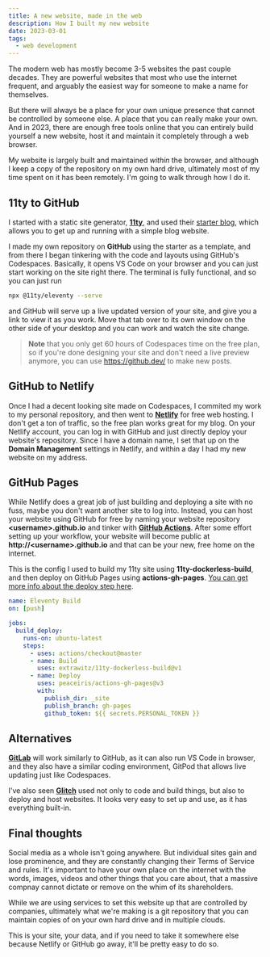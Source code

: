 ```yaml
---
title: A new website, made in the web
description: How I built my new website
date: 2023-03-01
tags:
  - web development
---
```


The modern web has mostly become 3-5 websites the past couple decades. They are powerful websites that most who use the internet frequent, and arguably the easiest way for someone to make a name for themselves.

But there will always be a place for your own unique presence that cannot be controlled by someone else. A place that you can really make your own. And in 2023, there are enough free tools online that you can entirely build yourself a new website, host it and maintain it completely through a web browser.

My website is largely built and maintained *within* the browser, and although I keep a copy of the repository on my own hard drive, ultimately most of my time spent on it has been remotely. I'm going to walk through how I do it.

## 11ty to GitHub

I started with a static site generator, **[11ty](https://www.11ty.dev/)**, and used their [starter blog](https://github.com/11ty/eleventy-base-blog), which allows you to get up and running with a simple blog website.

I made my own repository on **GitHub** using the starter as a template, and from there I began tinkering with the code and layouts using GitHub's Codespaces. Basically, it opens VS Code on your browser and you can just start working on the site right there. The terminal is fully functional, and so you can just run

```bash
npx @11ty/eleventy --serve
```

and GitHub will serve up a live updated version of your site, and give you a link to view it as you work. Move that tab over to its own window on the other side of your desktop and you can work and watch the site change.

>**Note** that you only get 60 hours of Codespaces time on the free plan, so if you're done designing your site and don't need a live preview anymore, you can use https://github.dev/ to make new posts.

## GitHub to Netlify

Once I had a decent looking site made on Codespaces, I commited my work to my personal repository, and then went to **[Netlify](https://www.netlify.com/)** for free web hosting. I don't get a ton of traffic, so the free plan works great for my blog. On your Netlify account, you can log in with GitHub and just directly deploy your website's repository. Since I have a domain name, I set that up on the **Domain Management** settings in Netlify, and within a day I had my new website on my address.

## GitHub Pages

While Netlify does a great job of just building and deploying a site with no fuss, maybe you don't want another site to log into. Instead, you can host your website using GitHub for free by naming your website repository **\<username\>.github.io** and tinker with [**GitHub Actions**](https://docs.github.com/en/actions). After some effort setting up your workflow, your website will become public at **http://\<username\>.github.io** and that can be your new, free home on the internet.

This is the config I used to build my 11ty site using **11ty-dockerless-build**, and then deploy on GitHub Pages using **actions-gh-pages**. [You can get more info about the deploy step here](https://github.com/peaceiris/actions-gh-pages).

```yml
name: Eleventy Build
on: [push]

jobs:
  build_deploy:
    runs-on: ubuntu-latest
    steps:
      - uses: actions/checkout@master
      - name: Build
        uses: extrawitz/11ty-dockerless-build@v1
      - name: Deploy
        uses: peaceiris/actions-gh-pages@v3
        with:
          publish_dir: _site
          publish_branch: gh-pages
          github_token: ${{ secrets.PERSONAL_TOKEN }}
```

## Alternatives

**[GitLab](https://gitlab.com/)** will work similarly to GitHub, as it can also run VS Code in browser, and they also have a similar coding environment, GitPod that allows live updating just like Codespaces.

I've also seen **[Glitch](https://glitch.com/)** used not only to code and build things, but also to deploy and host websites. It looks very easy to set up and use, as it has everything built-in.

## Final thoughts

Social media as a whole isn't going anywhere. But individual sites gain and lose prominence, and they are constantly changing their Terms of Service and rules. It's important to have your own place on the internet with the words, images, videos and other things that you care about, that a massive compnay cannot dictate or remove on the whim of its shareholders.

While we are using services to set this website up that are controlled by companies, ultimately what we're making is a git repository that you can maintain copies of on your own hard drive and in multiple clouds.

This is your site, your data, and if you need to take it somewhere else because Netlify or GitHub go away, it'll be pretty easy to do so.

